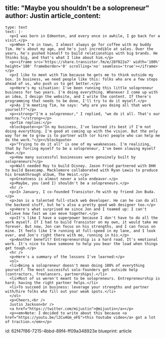 title: "Maybe you shouldn't be a solopreneur"
author: Justin
article_content:
  -
    type: text
    text: |-
      <p>I was born in Edmonton, and every once in awhile, I go back for a visit.</p>
      <p>When I'm in town, I almost always go for coffee with my buddy Tim. He's about my age, and he's just incredible at sales. Over the years, he's pushed himself to build relationships with big brands. He thinks big, and that's what I like about him.</p>
      <p><iframe src='https://share.transistor.fm/e/28f022a7' width='100%' height='180' frameborder='0' scrolling='no' seamless='true'></iframe></p>
      <p>I like to meet with Tim because he gets me to think outside my box. In business, we need people like this: folks who are a few steps ahead of us, who push us to get better.</p>
      <p>Here's my situation: I've been running this little solopreneur business for two years. I'm doing everything. Whenever I come up with an idea, I design the website, and I write the content. If there's programming that needs to be done, I'll try to do it myself.</p>
      <p>As I'm meeting Tim, he says: "why are you doing all that work yourself?"</p>
      <p><strong>"I'm a solopreneur," I replied, "we do it all. That's our mantra."</strong></p>
      <p>Tim replies:</p>
      <blockquote><p>"In my business, I've learned its best if I'm not doing everything. I'm good at coming up with the vision. But the only way for me to grow is to partner with (or hire) people who can help me do the work."</p></blockquote>
      <p>"Trying to do it all" is one of my weaknesses. I'm realizing, that by forcing myself to be a solopreneur, I've been slowing myself down.</p>
      <p>How many successful businesses were genuinely built by solopreneurs?</p>
      <p>Walt needed Roy to build Disney. Jason Fried partnered with DHH to build Basecamp. Macklemore collaborated with Ryan Lewis to produce his breakthrough album, The Heist.</p>
      <p>Greatness is almost never a solo endeavor.</p>
      <p>Maybe, you (and I) shouldn't be a solopreneurs.</p>
      <hr />
      <p>In January, I co-founded Transistor.fm with my friend Jon Buda.</p>
      <p>Jon is a talented full-stack web developer. He can he can do all the backend stuff, but he's also a pretty good web designer too.</p>
      <p>Here's what surprised me since Jon and I teamed up: I can't believe how fast we can move together.</p>
      <p>It's like I have a superpower because I don't have to do all the work myself. If I had to build Transistor on my own, it would take me forever. But now, Jon can focus on his strengths, and I can focus on mine. It feels like I'm running at full-speed in my lane, and I look over, and Jon's right there with me, running in his.</p>
      <p>Another benefit? Entrepreneurship is a hard road. It's emotional work. It's nice to have someone to help you bear the load when things get tough.</p>
      <hr />
      <p>Here's a summary of the lessons I've learned:</p>
      <ol>
      <li>Being a solopreneur doesn't mean doing 100% of everything yourself. The most successful solo-founders get outside help (contractors, freelancers, partnerships).</li>
      <li>Most of us weren't meant to be solopreneurs. Entrepreneurship is hard; having the right partner helps.</li>
      <li>To succeed in business: leverage your strengths and partner with/hire folks who fill out your weak spots.</li>
      </ol>
      <p>Cheers,<br />
      Justin Jackson<br />
      <a href="https://twitter.com/mijustin">@mijustin</a></p>
      <p><em>Note: I decided to write about this because <a href="https://youtu.be/l2Cu4Gm_oFE">this Youtube video</a> got a lot of traction.</em></p>
id: 62f47f86-7215-4bbd-89f4-ff09a348923e
blueprint: article
